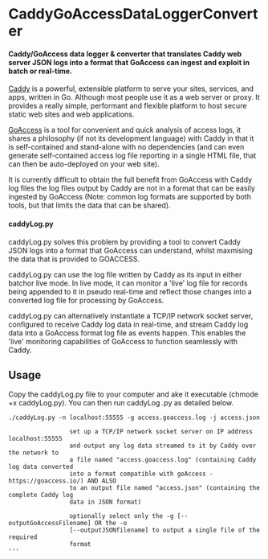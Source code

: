 # CaddyGoAccessDataLoggerConverter
#### Caddy/GoAccess data logger &amp; converter that translates Caddy web server JSON logs into a format that GoAccess can ingest and exploit in batch or real-time.

[Caddy](https://caddyserver.com) is a powerful, extensible platform to serve your sites, services, and apps, written in Go. Although most people use it as a web server or proxy. It provides a really simple, performant and flexible platform to host secure static web sites and web applications. 

[GoAccess](https://goaccess.io/) is a tool for convenient and quick analysis of access logs, it shares a philosophy (if not its development language) with Caddy in that it is self-contained and stand-alone with no dependencies (and can even generate self-contained access log file reporting in a single HTML file, that can then be auto-deployed on your web site).

It is currently difficult to obtain the full benefit from GoAccess with Caddy log files the log files output by Caddy are not in a format that can be easily ingested by GoAccess (Note: common log formats are supported by both tools, but that limits the data that can be shared).

#### caddyLog.py
caddyLog.py solves this problem by providing a tool to convert Caddy JSON logs into a format that GoAccess can understand, whilst maxmising the data that is provided to GOACCESS.

caddyLog.py can use the log file written by Caddy as its input in either batchor live mode. In live mode, it can monitor a 'live' log file for records being appended to it in pseudo real-time and reflect those changes into a converted log file for processing by GoAccess.

caddyLog.py can alternatively instantiate a TCP/IP network socket server, configured to receive Caddy log data in real-time, and stream Caddy log data into a GoAccess format log file as events happen. This enables the 'live' monitoring capabilities of GoAccess to function seamlessly with Caddy.

## Usage

Copy the caddyLog.py file to your computer and ake it executable (chmode +x caddyLog.py). You can then run caddyLog .py as detailed below.

```
./caddyLog.py -n localhost:55555 -g access.goaccess.log -j access.json

                 set up a TCP/IP network socket server on IP address localhost:55555
                 and output any log data streamed to it by Caddy over the network to
                 a file named "access.goaccess.log" (containing Caddy log data converted
                 into a format compatible with goAccess - https://goaccess.io/) AND ALSO
                 to an output file named "access.json" (containing the complete Caddy log
                 data in JSON format)
                
                 optionally select only the -g [--outputGoAccessFilename] OR the -o
                 [--outputJSONfilename] to output a single file of the required
                 format
'''


